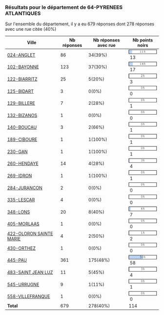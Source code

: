 ### Résultats pour le département de 64-PYRENEES ATLANTIQUES

Sur l'ensemble du département, il y a eu 679 réponses dont 278 réponses avec une rue citée (40%)

| Ville | Nb réponses | Nb réponses avec rue | Nb points noirs |
|-------------|-------------|----------------------|-----------------|
|<a href='024-ANGLET.md'>024-ANGLET</a>|86|34(39%)|<img src="../../img/bar_11.gif" />&nbsp;13|
|<a href='102-BAYONNE.md'>102-BAYONNE</a>|123|37(30%)|<img src="../../img/bar_14.gif" />&nbsp;17|
|<a href='122-BIARRITZ.md'>122-BIARRITZ</a>|25|5(20%)|<img src="../../img/bar_2.gif" />&nbsp;3|
|<a href='125-BIDART.md'>125-BIDART</a>|3|0(0%)|<img src="../../img/bar_0.gif" />&nbsp;0|
|<a href='129-BILLERE.md'>129-BILLERE</a>|7|2(28%)|<img src="../../img/bar_0.gif" />&nbsp;1|
|<a href='132-BIZANOS.md'>132-BIZANOS</a>|1|0(0%)|<img src="../../img/bar_0.gif" />&nbsp;0|
|<a href='140-BOUCAU.md'>140-BOUCAU</a>|3|2(66%)|<img src="../../img/bar_0.gif" />&nbsp;1|
|<a href='189-CIBOURE.md'>189-CIBOURE</a>|1|1(100%)|<img src="../../img/bar_0.gif" />&nbsp;1|
|<a href='230-GAN.md'>230-GAN</a>|1|1(100%)|<img src="../../img/bar_0.gif" />&nbsp;1|
|<a href='260-HENDAYE.md'>260-HENDAYE</a>|14|4(28%)|<img src="../../img/bar_3.gif" />&nbsp;4|
|<a href='269-IDRON.md'>269-IDRON</a>|1|1(100%)|<img src="../../img/bar_0.gif" />&nbsp;1|
|<a href='284-JURANCON.md'>284-JURANCON</a>|2|0(0%)|<img src="../../img/bar_0.gif" />&nbsp;0|
|<a href='335-LESCAR.md'>335-LESCAR</a>|4|0(0%)|<img src="../../img/bar_0.gif" />&nbsp;0|
|<a href='348-LONS.md'>348-LONS</a>|20|8(40%)|<img src="../../img/bar_6.gif" />&nbsp;7|
|<a href='405-MORLAAS.md'>405-MORLAAS</a>|1|0(0%)|<img src="../../img/bar_0.gif" />&nbsp;0|
|<a href='422-OLORON SAINTE MARIE.md'>422-OLORON SAINTE MARIE</a>|4|2(50%)|<img src="../../img/bar_1.gif" />&nbsp;2|
|<a href='430-ORTHEZ.md'>430-ORTHEZ</a>|1|0(0%)|<img src="../../img/bar_0.gif" />&nbsp;0|
|<a href='445-PAU.md'>445-PAU</a>|361|175(48%)|<img src="../../img/bar_50.gif" />&nbsp;58|
|<a href='483-SAINT JEAN LUZ.md'>483-SAINT JEAN LUZ</a>|11|5(45%)|<img src="../../img/bar_3.gif" />&nbsp;4|
|<a href='545-URRUGNE.md'>545-URRUGNE</a>|9|1(11%)|<img src="../../img/bar_0.gif" />&nbsp;1|
|<a href='558-VILLEFRANQUE.md'>558-VILLEFRANQUE</a>|1|0(0%)|<img src="../../img/bar_0.gif" />&nbsp;0|
| **Total** |679|278(40%)|114|
